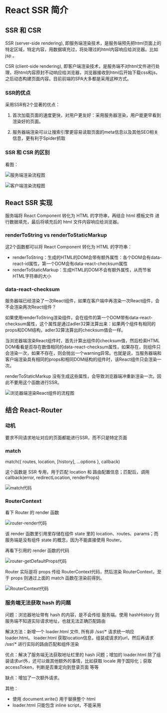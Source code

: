 # React SSR 简介

## SSR 和 CSR

  SSR (server-side rendering), 即服务端渲染技术，是服务端预先把html页面上的特定区域，特定内容，用数据填充过，将处理过的html内容响应给浏览器。比如 jsp 。

  CSR (client-side rendering), 即客户端渲染技术，是服务端不对html文件进行处理，将html内容原封不动响应给浏览器，浏览器接收到html后开始下载css和js，之后动态构建页面内容。目前前端的SPA大多都是采用这种方式。

### SSR的优点

  采用SSR有2个显著的优点：

  1. 首次加载页面的速度更快，对用户更友好：采用服务器渲染，用户能更早看到渲染好的页面。

  1. 服务器端渲染可以让搜索引擎更容易读取页面的meta信息以及其他SEO相关信息，更有利于Spider抓取

### SSR 和 CSR 的区别

看图：

![服务端渲染流程图](ssr.png)

![客户端渲染流程图](csr.png)

## React SSR 实现

  服务端将 React Component 转化为 HTML 的字符串，再结合 html 模板文件 进行数据填充，最后将填充后的 html 文件内容响应给浏览器。

### renderToString vs renderToStaticMarkup

  这2个函数都可以将 React Component 转化为 HTML 的字符串：

+ renderToString：生成的HTML的DOM会带有额外属性：各个DOM会有data-react-id属性，第一个DOM会有data-react-checksum属性
+ renderToStaticMarkup：生成HTML的DOM不会有额外属性，从而节省HTML字符串的大小

### data-react-checksum

  服务器端已经渲染了一次React组件，如果在客户端中再渲染一次React组件，会不会渲染两次React组件？

  如果使用renderToString渲染组件，会在组件的第一个DOM带有data-react-checksum属性，这个属性是通过adler32算法算出来：如果两个组件有相同的props和DOM结构，adler32算法算出的checksum值会一样。

  当浏览器端渲染React组件时，首先计算出组件的checksum值，然后检索HTML DOM看看是否存在数值相同的data-react-checksum属性，如果存在，则组件只会渲染一次，如果不存在，则会抛出一个warning异常。也就是说，当服务器端和客户端渲染具有相同的props和相同DOM结构的组件时，该React组件只会渲染一次。

  renderToStaticMarkup 没有生成这些属性，会导致浏览器端冲重新渲染一次。因此不要用这个函数进行SSR。

  ![浏览器端渲染React组件的流程图](checksum.png)

## 结合 React-Router

### 动机

  要求不同请求地址对应的页面都能进行SSR，而不只是特定页面

### match

  match({ routes, location, [history], ...options }, callback)

  这个函数是 SSR 专用，用于匹配 location 和 路由配置信息；匹配后，调用 callback(error, redirectLocation, renderProps)

  ![match代码](match.png)

### RouterContext

  看下 Router 的 render 函数

  ![router-render代码](router-render.png)

  该 render 函数里引用里存储在组件 state 里的 location、routes、params；而服务端是没有组件 state 的概念，因为不能直接使用 Router。

  再看下引用的 render 函数的代码

  ![router-getDefaultProps代码](router-getDefaultProps.png)

  Router 实际是将 props 传给 RouterContext代码，然后渲染 RouterContext，至于 props 则通过上面的 match 函数在渲染前得到。

  ![RouterContext代码](RouterContext.png)

### 服务端无法获取 hash 的问题

  问题：浏览器地址带有 hash 的内容，是不会传给 服务端。使用 hashHistory 则服务端不知道实际请求地址，也就无法正确匹配路由

  解决方法：新增一个 loader.html 文件, 所有非 /ssr/* 请求统一响应 loader.html。 loader.html 获取location信息，组装成请求的url，然后再请求 /ssr/* 进行实际的路由匹配和组件渲染

  优点：解决了服务端无法获取地址栏里的 hash 问题；增加的 loader.html 除了组装请求url外，还可以做其他额外的事情，比如获取 locale 用于国际化；获取 accessToken，判断是否重定向到登录页面 等等

  缺点：增加了一次额外请求。

  其他：
+ 使用 document.write() 用于替换整个 html
+ loader.html 只能包含 inline script，不能采用 <script src> 的方式增加请求数